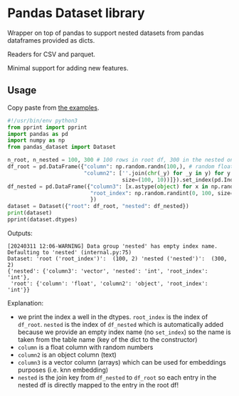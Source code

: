 # Pandas Dataset library

Wrapper on top of pandas to support nested datasets from pandas dataframes provided as dicts.

Readers for CSV and parquet.

Minimal support for adding new features.

## Usage

Copy paste from [the examples](examples/basic_nested_dataset.py).

```python
#!/usr/bin/env python3
from pprint import pprint
import pandas as pd
import numpy as np
from pandas_dataset import Dataset

n_root, n_nested = 100, 300 # 100 rows in root df, 300 in the nested one which joins the root one
df_root = pd.DataFrame({"column": np.random.randn(100,), # random floats
                        "column2": [''.join(chr(_y) for _y in y) for y in np.random.randint(ord("A"), ord("z"), # text
                                    size=(100, 10))]}).set_index(pd.Index(range(100), name="root_index"))
df_nested = pd.DataFrame({"column3": [x.astype(object) for x in np.random.randn(300, 20)], # vector column (embeddings)
                          "root_index": np.random.randint(0, 100, size=(300, )) # join key with df_root
                          })
dataset = Dataset({"root": df_root, "nested": df_nested})
print(dataset)
pprint(dataset.dtypes)

```

Outputs:
```
[20240311 12:06-WARNING] Data group 'nested' has empty index name. Defaulting to 'nested' (internal.py:75)
Dataset: 'root ('root_index')':  (100, 2) 'nested ('nested')':  (300, 2)
{'nested': {'column3': 'vector', 'nested': 'int', 'root_index': 'int'},
 'root': {'column': 'float', 'column2': 'object', 'root_index': 'int'}}
```

Explanation:
- we print the index a well in the dtypes. `root_index` is the index of `df_root`. `nested` is the index of
`df_nested` which is automatically added because we provide an empty index name (no `set_index`) so the name is taken
from the table name (key of the dict to the constructor)
- `column` is a float column with random numbers
- `column2` is an object column (text)
- `column3` is a vector column (arrays) which can be used for embeddings purposes (i.e. knn embedding)
- `nested` is the join key from `df_nested` to `df_root` so each entry in the nested df is directly mapped to the entry
in the root df!
